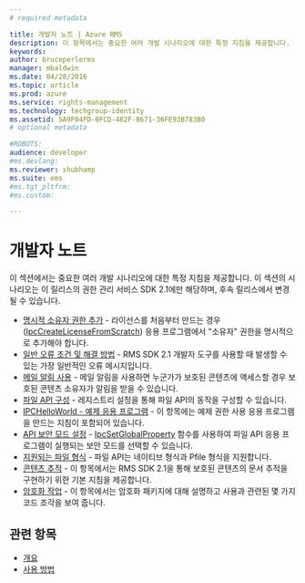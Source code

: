 ```yaml
---
# required metadata

title: 개발자 노트 | Azure RMS
description: 이 항목에서는 중요한 여러 개발 시나리오에 대한 특정 지침을 제공합니다. 
keywords:
author: bruceperlerms
manager: mbaldwin
ms.date: 04/28/2016
ms.topic: article
ms.prod: azure
ms.service: rights-management
ms.technology: techgroup-identity
ms.assetid: 5A9F04FD-0FCD-482F-8671-36FE93B783B0
# optional metadata

#ROBOTS:
audience: developer
#ms.devlang:
ms.reviewer: shubhamp
ms.suite: ems
#ms.tgt_pltfrm:
#ms.custom:

---
```


# 개발자 노트

이 섹션에서는 중요한 여러 개발 시나리오에 대한 특정 지침을 제공합니다. 이 섹션의 시나리오는 이 릴리스의 권한 관리 서비스 SDK 2.1에만 해당하며, 후속 릴리스에서 변경될 수 있습니다.

- [명시적 소유자 권한 추가](add-explicit-owner-rights.md) - 라이선스를 처음부터 만드는 경우([IpcCreateLicenseFromScratch](/rights-management/sdk/2.1/api/win/functions#msipc_ipccreatelicensefromscratch)) 응용 프로그램에서 &quot;소유자&quot; 권한을 명시적으로 추가해야 합니다.
- [일반 오류 조건 및 해결 방법](common-error-conditions-and-solutions.md) - RMS SDK 2.1 개발자 도구를 사용할 때 발생할 수 있는 가장 일반적인 오류 메시지입니다.
- [메일 알림 사용](how-to-enable-email-notification.md) - 메일 알림을 사용하면 누군가가 보호된 콘텐츠에 액세스할 경우 보호된 콘텐츠 소유자가 알림을 받을 수 있습니다.
- [파일 API 구성](file-api-configuration.md) - 레지스트리 설정을 통해 파일 API의 동작을 구성할 수 있습니다.
- [IPCHelloWorld - 예제 응용 프로그램](how-to-build-your-first-application.md) - 이 항목에는 예제 권한 사용 응용 프로그램을 만드는 지침이 포함되어 있습니다.
- [API 보안 모드 설정](setting-the-api-security-mode-api-mode.md) - [IpcSetGlobalProperty](/rights-management/sdk/2.1/api/win/functions#msipc_ipcsetglobalproperty) 함수를 사용하여 파일 API 응용 프로그램이 실행되는 보안 모드를 선택할 수 있습니다.
- [지원되는 파일 형식](supported-file-formats.md) - 파일 API는 네이티브 형식과 Pfile 형식을 지원합니다.
- [콘텐츠 추적](tracking-content.md) - 이 항목에서는 RMS SDK 2.1을 통해 보호된 콘텐츠의 문서 추적을 구현하기 위한 기본 지침을 제공합니다.
- [암호화 작업](working-with-encryption.md) - 이 항목에서는 암호화 패키지에 대해 설명하고 사용과 관련된 몇 가지 코드 조각을 보여 줍니다.

 

## 관련 항목 ##
* [개요](ad-rms-overview.md)
* [사용 방법](how-to-use-msipc.md)
 

 


<!--HONumber=Apr16_HO4-->


